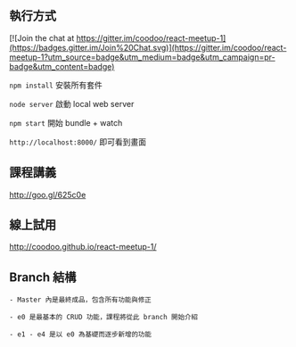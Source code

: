 

## 執行方式

[![Join the chat at https://gitter.im/coodoo/react-meetup-1](https://badges.gitter.im/Join%20Chat.svg)](https://gitter.im/coodoo/react-meetup-1?utm_source=badge&utm_medium=badge&utm_campaign=pr-badge&utm_content=badge)

`npm install` 安裝所有套件

`node server` 啟動 local web server

`npm start` 開始 bundle + watch

`http://localhost:8000/` 即可看到畫面

## 課程講義

http://goo.gl/625c0e

## 線上試用

http://coodoo.github.io/react-meetup-1/

## Branch 結構

	- Master 內是最終成品，包含所有功能與修正

	- e0 是最基本的 CRUD 功能，課程將從此 branch 開始介紹

	- e1 - e4 是以 e0 為基礎而逐步新增的功能

